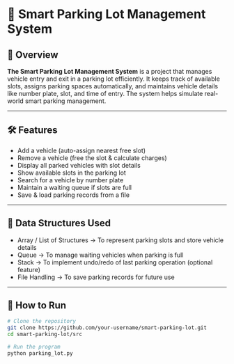 # 🚗 Smart Parking Lot Management System

## 📌 Overview
**The Smart Parking Lot Management System** is a project that manages vehicle entry and exit in a parking lot efficiently. It keeps track of available slots, assigns parking spaces automatically, and maintains vehicle details like number plate, slot, and time of entry. The system helps simulate real-world smart parking management.

---
## 🛠 Features
- Add a vehicle (auto-assign nearest free slot)
- Remove a vehicle (free the slot & calculate charges)
- Display all parked vehicles with slot details
- Show available slots in the parking lot
- Search for a vehicle by number plate
- Maintain a waiting queue if slots are full
- Save & load parking records from a file

---
## 📂 Data Structures Used
- Array / List of Structures → To represent parking slots and store vehicle details
- Queue → To manage waiting vehicles when parking is full
- Stack → To implement undo/redo of last parking operation (optional feature)
- File Handling → To save parking records for future use

---
## 🚀 How to Run
```bash
# Clone the repository
git clone https://github.com/your-username/smart-parking-lot.git
cd smart-parking-lot/src

# Run the program
python parking_lot.py
